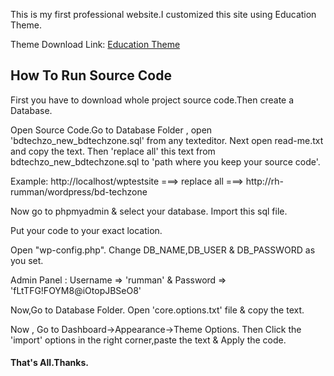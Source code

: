 This is my first professional website.I customized this site using Education Theme.

Theme Download Link: [Education Theme](https://www.dropbox.com/s/tcxygugjxiod5b7/education.zip?dl=0)

## How To Run Source Code

First you have to download whole project source code.Then create a Database. 

Open Source Code.Go to Database Folder , open 'bdtechzo_new_bdtechzone.sql' from any texteditor. Next open read-me.txt and copy the text. Then 'replace all' this  text from bdtechzo_new_bdtechzone.sql to 'path where you keep your source code'. 

Example:  http://localhost/wptestsite ===> replace all ===> http://rh-rumman/wordpress/bd-techzone

Now go to phpmyadmin & select your database. Import this sql file.

Put your code to your exact location.

Open "wp-config.php". Change DB_NAME,DB_USER & DB_PASSWORD as you set.

Admin Panel : Username => 'rumman' & Password => 'fLtTFG!FOYM8@iOtopJBSeO8'

Now,Go to Database Folder. Open 'core.options.txt' file & copy the text. 

Now , Go to Dashboard->Appearance->Theme Options. Then Click the 'import' options in the right corner,paste the text & Apply the code.                  

#### That's All.Thanks.
